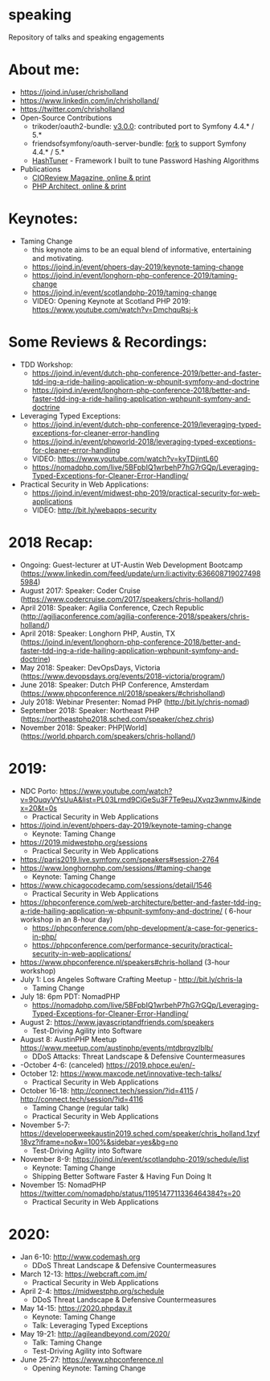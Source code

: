 # speaking
Repository of talks and speaking engagements

About me:
=========
* https://joind.in/user/chrisholland
* https://www.linkedin.com/in/chrisholland/
* https://twitter.com/chrisholland
* Open-Source Contributions
  * trikoder/oauth2-bundle: [v3.0.0](https://github.com/trikoder/oauth2-bundle/releases/tag/v3.0.0): contributed port to Symfony 4.4.* / 5.*
  * friendsofsymfony/oauth-server-bundle: [fork](https://github.com/FriendsOfSymfony/FOSOAuthServerBundle/issues/625#issuecomment-584354536) to support Symfony 4.4.* / 5.*
  * [HashTuner](https://github.com/elchris/hashtuner) - Framework I built to tune Password Hashing Algorithms
* Publications
  * [CIOReview Magazine, online & print](https://softwaretesting.cioreview.com/cxoinsight/testdriving-agility-into-software-nid-27307-cid-112.html)
  * [PHP Architect, online & print](https://www.phparch.com/community/chris-holland/)

Keynotes:
=========
* Taming Change
  * this keynote aims to be an equal blend of informative, entertaining and motivating.
  * https://joind.in/event/phpers-day-2019/keynote-taming-change
  * https://joind.in/event/longhorn-php-conference-2019/taming-change
  * https://joind.in/event/scotlandphp-2019/taming-change
  * VIDEO: Opening Keynote at Scotland PHP 2019: https://www.youtube.com/watch?v=DmchquRsj-k

Some Reviews & Recordings:
==========================

* TDD Workshop:
  * https://joind.in/event/dutch-php-conference-2019/better-and-faster-tdd-ing-a-ride-hailing-application-w-phpunit-symfony-and-doctrine
  * https://joind.in/event/longhorn-php-conference-2018/better-and-faster-tdd-ing-a-ride-hailing-application-wphpunit-symfony-and-doctrine
* Leveraging Typed Exceptions:
  * https://joind.in/event/dutch-php-conference-2019/leveraging-typed-exceptions-for-cleaner-error-handling
  * https://joind.in/event/phpworld-2018/leveraging-typed-exceptions-for-cleaner-error-handling
  * VIDEO: https://www.youtube.com/watch?v=kyTDjintL60
  * https://nomadphp.com/live/5BFpbIQ1wrbehP7hG7rGQp/Leveraging-Typed-Exceptions-for-Cleaner-Error-Handling/
* Practical Security in Web Applications:
  * https://joind.in/event/midwest-php-2019/practical-security-for-web-applications
  * VIDEO: http://bit.ly/webapps-security

2018 Recap:
===========

* Ongoing: Guest-lecturer at UT-Austin Web Development Bootcamp (https://www.linkedin.com/feed/update/urn:li:activity:6366087190274985984)
* August 2017: Speaker: Coder Cruise (https://www.codercruise.com/2017/speakers/chris-holland/)
* April 2018: Speaker: Agilia Conference, Czech Republic (http://agiliaconference.com/agilia-conference-2018/speakers/chris-holland/)
* April 2018: Speaker: Longhorn PHP, Austin, TX (https://joind.in/event/longhorn-php-conference-2018/better-and-faster-tdd-ing-a-ride-hailing-application-wphpunit-symfony-and-doctrine)
* May 2018: Speaker: DevOpsDays, Victoria (https://www.devopsdays.org/events/2018-victoria/program/)
* June 2018: Speaker: Dutch PHP Conference, Amsterdam (https://www.phpconference.nl/2018/speakers/#chrisholland)
* July 2018: Webinar Presenter: Nomad PHP (http://bit.ly/chris-nomad)
* September 2018: Speaker: Northeast PHP (https://northeastphp2018.sched.com/speaker/chez.chris)
* November 2018: Speaker: PHP[World] (https://world.phparch.com/speakers/chris-holland/)

2019:
=====

* NDC Porto: https://www.youtube.com/watch?v=9OuqyVYsUuA&list=PL03Lrmd9CiGeSu3F7Te9euJXvqz3wnmvJ&index=20&t=0s
  * Practical Security in Web Applications
* https://joind.in/event/phpers-day-2019/keynote-taming-change
  * Keynote: Taming Change
* https://2019.midwestphp.org/sessions
  * Practical Security in Web Applications
* https://paris2019.live.symfony.com/speakers#session-2764
* https://www.longhornphp.com/sessions/#taming-change
  * Keynote: Taming Change
* https://www.chicagocodecamp.com/sessions/detail/1546
  * Practical Security in Web Applications
* https://phpconference.com/web-architecture/better-and-faster-tdd-ing-a-ride-hailing-application-w-phpunit-symfony-and-doctrine/ ( 6-hour workshop in an 8-hour day)
  * https://phpconference.com/php-development/a-case-for-generics-in-php/
  * https://phpconference.com/performance-security/practical-security-in-web-applications/
* https://www.phpconference.nl/speakers#chris-holland (3-hour workshop)
* July 1: Los Angeles Software Crafting Meetup - http://bit.ly/chris-la
  * Taming Change
* July 18: 6pm PDT: NomadPHP
  * https://nomadphp.com/live/5BFpbIQ1wrbehP7hG7rGQp/Leveraging-Typed-Exceptions-for-Cleaner-Error-Handling/
* August 2: https://www.javascriptandfriends.com/speakers
  * Test-Driving Agility into Software
* August 8: AustinPHP Meetup https://www.meetup.com/austinphp/events/mtdbrqyzlblb/
  * DDoS Attacks: Threat Landscape & Defensive Countermeasures
* -October 4-6: (canceled) https://2019.phpce.eu/en/-
* October 12: https://www.maxcode.net/innovative-tech-talks/
  * Practical Security in Web Applications
* October 16-18: http://connect.tech/session/?id=4115 / http://connect.tech/session/?id=4116
  * Taming Change (regular talk)
  * Practical Security in Web Applications
* November 5-7: https://developerweekaustin2019.sched.com/speaker/chris_holland.1zyf18vz?iframe=no&w=100%&sidebar=yes&bg=no
  * Test-Driving Agility into Software
* November 8-9: https://joind.in/event/scotlandphp-2019/schedule/list
  * Keynote: Taming Change
  * Shipping Better Software Faster & Having Fun Doing It
* November 15: NomadPHP https://twitter.com/nomadphp/status/1195147711336464384?s=20
  * Practical Security in Web Applications 

2020:
=====

* Jan 6-10: http://www.codemash.org
  * DDoS Threat Landscape & Defensive Countermeasures
* March 12-13: https://webcraft.com.jm/
  * Practical Security in Web Applications
* April 2-4: https://midwestphp.org/schedule
  * DDoS Threat Landscape & Defensive Countermeasures
* May 14-15: https://2020.phpday.it
  * Keynote: Taming Change
  * Talk: Leveraging Typed Exceptions
* May 19-21: http://agileandbeyond.com/2020/
  * Talk: Taming Change
  * Test-Driving Agility into Software
* June 25-27: https://www.phpconference.nl
  * Opening Keynote: Taming Change


